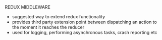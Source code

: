 REDUX MIDDLEWARE
- suggested way to extend redux functionality
- provides third party extension point between dispatching an action to the moment it reaches the reducer
- used for logging, performing asynchronous tasks, crash reporting etc